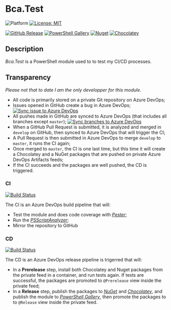 # Bca.Test
![Platform](https://img.shields.io/powershellgallery/p/Bca.Test?logo=powershell&logoColor=white) [![License: MIT](https://img.shields.io/github/license/baptistecabrera/bca-test?logo=open-source-initiative&logoColor=white)](https://opensource.org/licenses/MIT)

[![GitHub Release](https://img.shields.io/github/v/tag/baptistecabrera/bca-test?logo=github&logoColor=white&label=release)](https://github.com/baptistecabrera/bca-test/releases) [![PowerShell Gallery](https://img.shields.io/powershellgallery/v/Bca.Test?color=informational&logo=powershell&logoColor=white)](https://www.powershellgallery.com/packages/Bca.Test) [![Nuget](https://img.shields.io/nuget/v/Bca.Test?color=informational&logo=nuget&logoColor=white)](https://www.nuget.org/packages/Bca.Test/) [![Chocolatey](https://img.shields.io/chocolatey/v/bca-test?color=informational&logo=chocolatey&logoColor=white)](https://chocolatey.org/packages/bca-test)


## Description

_Bca.Test_ is a PowerShell module used to to test my CI/CD processes.

## Transparency

_Please not that to date I am the only developper for this module._

- All code is primarily stored on a private Git repository on Azure DevOps;
- Issues opened in GitHub create a bug in Azure DevOps; [![Sync issue to Azure DevOps](https://github.com/baptistecabrera/bca-test/workflows/Sync%20issue%20to%20Azure%20DevOps/badge.svg)](https://github.com/baptistecabrera/bca-test/actions?query=workflow%3A"Sync+issue+to+Azure+DevOps")
- All pushes made in GitHub are synced to Azure DevOps (that includes all branches except `master`); [![Sync branches to Azure DevOps](https://github.com/baptistecabrera/bca-test/workflows/Sync%20branches%20to%20Azure%20DevOps/badge.svg)](https://github.com/baptistecabrera/bca-test/actions?query=workflow%3A"Sync+branches+to+Azure+DevOps")
- When a GitHub Pull Request is submitted, it is analyzed and merged in `develop` on GitHub, then synced to Azure DevOps that will trigger the CI;
- A Pull Request is then submitted in Azure DevOps to merge `develop` to `master`, it runs the CI again;
- Once merged to `master`, the CI is one last time, but this time it will create a Chocolatey and a NuGet packages that are pushed on private Azure DevOps Artifacts feeds;
- If the CI succeeds and the packages are well pushed, the CD is triggered.

### CI
[![Build Status](https://dev.azure.com/baptistecabrera/Bca/_apis/build/status/Build/Bca.Test?repoName=bca-test&branchName=master)](https://dev.azure.com/baptistecabrera/Bca/_build/latest?definitionId=13&repoName=bca-test&branchName=master)

The CI is an Azure DevOps build pipeline that will:
- Test the module and does code coverage with _[Pester](https://pester.dev/)_;
- Run the _[PSScriptAnalyzer](https://github.com/PowerShell/PSScriptAnalyzer)_;
- Mirror the repository to GitHub

### CD
[![Build Status](https://dev.azure.com/baptistecabrera/Bca/_apis/build/status/Release/Bca.Test?repoName=bca-test&branchName=master)](https://dev.azure.com/baptistecabrera/Bca/_build/latest?definitionId=12&repoName=bca-test&branchName=master)

The CD is an Azure DevOps release pipeline is trigerred that will:
- In a **Prerelease** step, install both Chocolatey and Nuget packages from the private feed in a container, and run tests again. If tests are successful, the packages are promoted to `@Prerelease` view inside the private feed;
- In a **Release** step, publish the packages to _[NuGet](https://www.nuget.org/)_ and _[Chocolatey](https://chocolatey.org/)_, and publish the module to _[PowerShell Gallery](https://www.powershellgallery.com/)_, then promote the packages to to `@Release` view inside the private feed.
